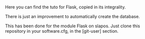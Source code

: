 Here you can find the tuto for Flask, copied in its integrality.

There is just an improvement to automatically create the database.

This has been done for the module Flask on slapos. Just clone this
repository in your software.cfg, in the [git-user] section.

